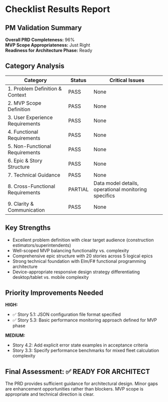 # Checklist Results Report

## PM Validation Summary
**Overall PRD Completeness:** 96%  
**MVP Scope Appropriateness:** Just Right  
**Readiness for Architecture Phase:** Ready  

## Category Analysis
| Category                         | Status  | Critical Issues |
| -------------------------------- | ------- | --------------- |
| 1. Problem Definition & Context  | PASS    | None |
| 2. MVP Scope Definition          | PASS    | None |
| 3. User Experience Requirements  | PASS    | None |
| 4. Functional Requirements       | PASS    | None |
| 5. Non-Functional Requirements   | PASS    | None |
| 6. Epic & Story Structure        | PASS    | None |
| 7. Technical Guidance            | PASS    | None |
| 8. Cross-Functional Requirements | PARTIAL | Data model details, operational monitoring specifics |
| 9. Clarity & Communication       | PASS    | None |

## Key Strengths
- Excellent problem definition with clear target audience (construction estimators/superintendents)
- Well-scoped MVP balancing functionality vs. complexity
- Comprehensive epic structure with 20 stories across 5 logical epics
- Strong technical foundation with Elm/F# functional programming architecture
- Device-appropriate responsive design strategy differentiating desktop/tablet vs. mobile complexity

## Priority Improvements Needed
**HIGH:**
- ✅ Story 5.1: JSON configuration file format specified
- ✅ Story 5.3: Basic performance monitoring approach defined for MVP phase

**MEDIUM:**
- Story 4.2: Add explicit error state examples in acceptance criteria
- Story 3.3: Specify performance benchmarks for mixed fleet calculation complexity

## Final Assessment: ✅ READY FOR ARCHITECT
The PRD provides sufficient guidance for architectural design. Minor gaps are enhancement opportunities rather than blockers. MVP scope is appropriate and technical direction is clear.
